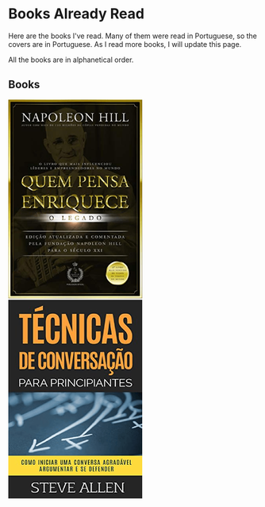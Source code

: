 # Books Already Read

Here are the books I've read. Many of them were read in Portuguese, so the covers are in Portuguese. As I read more books, I will update this page.

All the books are in alphanetical order.

## Books
![Quem Pensa Enriquece](covers/Quem-Pensa-Enriquece.png)
![Técnicas de Conversação para Principiantes](covers/Tecnicas-Conversacao-Para-Principiantes.png)